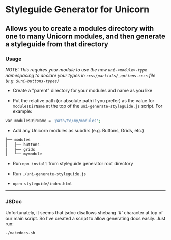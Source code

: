 # Styleguide Generator for Unicorn

Allows you to create a modules directory with one to many Unicorn modules, and then generate a styleguide from that directory
-----------------------

### Usage

*NOTE: This requires your module to use the new `uni-<module>-type` namespacing to declare your types in `scss/partials/_options.scss` file (e.g. `$uni-buttons-types`)*

*   Create a "parent" directory for your modules and name as you like

*   Put the relative path (or absolute path if you prefer) as the value for `modulesDirName` at the top of the `uni-generate-styleguide.js` script. For example:

```bash
var modulesDirName = 'path/to/my/modules';
```

*   Add any Unicorn modules as subdirs (e.g. Buttons, Grids, etc.)

```bash
├── modules
│   ├── buttons
│   ├── grids
│   └── mymodule
```

*   Run `npm install` from styleguide generator root directory

*   Run `./uni-generate-styleguide.js`

*   `open styleguide/index.html`

-------

### JSDoc

Unfortunately, it seems that jsdoc disallows shebang '#' character at top of our main script. So I've created a script to allow generating docs easily. Just run:

```bash
./makedocs.sh
```

